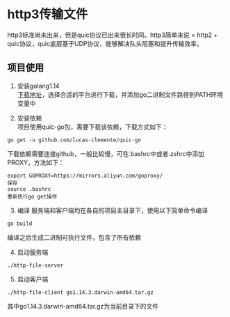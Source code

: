 # http3传输文件
http3标准尚未出来，但是quic协议已出来很长时间。http3简单来说 = http2 + quic协议，quic底层基于UDP协议，能够解决队头阻塞和提升传输效率。  

## 项目使用
1. 安装golang1.14  
 [下载地址](https://gomirrors.org/)，选择合适的平台进行下载，并添加go二进制文件路径到PATH环境变量中  

2. 安装依赖  
项目使用quic-go包，需要下载该依赖，下载方式如下：
```shell
go get -u github.com/lucas-clemente/quic-go
```  

下载依赖需要连接github，一般比较慢，可在.bashrc中或者.zshrc中添加PROXY，方法如下：
```shell
export GOPROXY=https://mirrors.aliyun.com/goproxy/
保存
source .bashrc
重新执行go get操作
```

3. 编译
服务端和客户端均在各自的项目主目录下，使用以下简单命令编译
```shell
go build
```  
编译之后生成二进制可执行文件，包含了所有依赖

4. 启动服务端
```shell
./http-file-server
```  

5. 启动客户端
```shell
./http-file-client go1.14.3.darwin-amd64.tar.gz
```  
其中go1.14.3.darwin-amd64.tar.gz为当前目录下的文件




